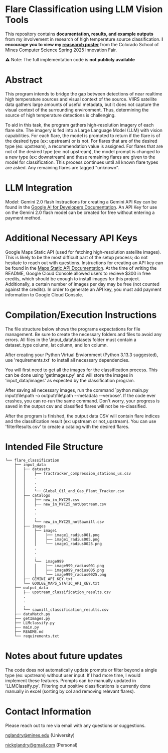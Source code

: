# Flare Classification using LLM Vision Tools

This repository contains **documentation, results, and example outputs** from my involvement in research of high temperature source classification. **I encourage you to view my [reasearch poster](Poster.pdf)** from the Colorado School of Mines Computer Science Spring 2025 Innovation Fair.

⚠️ Note: The full implementation code is **not publicly available**

# Abstract
This program intends to bridge the gap between detections of near realtime high temperature sources and visual context of the source. VIIRS satellite data gathers large amounts of useful metadata, but it does not capture the visual context of the surrounding environment. Thus, determining the source of high temperature detections is challenging.

To aid in this task, the program gathers high-resolution imagery of each flare site. The imagery is fed into a Large Language Model (LLM) with vision capabilities. For each flare, the model is prompted to return if the flare is of the desired type (ex: upstream) or is not. For flares that are of the desired type (ex: upstream), a recommendation value is assigned. For flares that are not of the desired type (ex: not upstream), the model prompt is changed to a new type (ex: downstream) and these remaining flares are given to the model for classification. This process continues until all known flare types are asked. Any remaining flares are tagged "unknown". 

# LLM Integration
Model: Gemini 2.0 flash
Instructions for creating a Gemini API Key can be found in the [Google AI for Developers Documentation](https://ai.google.dev/gemini-api/docs/api-key). An API Key for use on the Gemini 2.0 flash model can be created for free without entering a payment method.

# Additional Necessary API Keys
Google Maps Static API (used for fetching high-resolution satellite images). This is likely to be the most difficult part of the setup process; do not hesitate to reach out with questions.
Instructions for creating an API key can be found in the [Maps Static API Documentation](https://developers.google.com/maps/documentation/maps-static/overview). At the time of writing the README, Google Cloud Console allowed users to recieve $300 in free credits, which should be enough to install images for this project. Additionally, a certain number of images per day may be free (not counted against the credits). In order to generate an API key, you must add payment information to Google Cloud Console.

# Compilation/Execution Instructions
The file structure below shows the programs expectations for file management. Be sure to create the necessary folders and files to avoid any errors. All files in the \input_data\datasets folder must contain a dataset_type column, lat column, and lon column.

After creating your Python Virtual Enviornment (Python 3.13.3 suggested), use 'requirements.txt' to install all necessary dependencies.

You will first need to get all the images for the classification process. This can be done using 'getImages.py' and will store the images in 'input_data/images' as expected by the classification program.

After saving all necessary images, run the command `python main.py input\file\path -o output\file\path --metadata --verbose'. 
If the code ever crashes, you can re-run the same command. Don't worry, your progress is saved in the output csv and classified flares will not be re-classified.

After the program is finished, the output data CSV will contain flare indices and the classification result (ex: upstream or not_upstream). You can use 'filterResults.csv' to create a catalog with the desired flares.  

# Intended File Structure
```
└── flare_classification
    ├── input_data
    │   ├── datasets
    │   │    ├── fractracker_compression_stations_us.csv
    │   │    .
    │   │    .
    │   │    .
    │   │    └── Global_Oil_and_Gas_Plant_Tracker.csv
    │   ├── catalogs
    │   │    ├── new_in_MYC25.csv
    │   │    ├── new_in_MYC25_notUpstream.csv
    │   │    .
    │   │    .
    │   │    .
    │   │    └── new_in_MYC25_notSawmill.csv
    │   ├── images
    │   │    ├── image1
    │   │    │    ├── image1_radius001.png
    │   │    │    ├── image1_radius005.png
    │   │    │    └── image1_radius0025.png
    │   │    .
    │   │    .
    │   │    .
    │   │    └──  image999
    │   │    │    ├── image999_radius001.png
    │   │    │    ├── image999_radius005.png
    │   │    │    └── image999_radius0025.png
    │   ├── GEMINI_API_KEY.txt
    │   └── GOOLGE_MAPS_STATIC_API_KEY.txt
    ├── output_data
    │   ├── upstream_classification_results.csv
    │   .
    │   .
    │   .
    │   └── sawmill_classification_results.csv
    ├── dataMatch.py
    ├── getImages.py
    ├── LLMclassify.py
    ├── main.py
    ├── README.md
    └── requirements.txt
```

# Notes about future updates
The code does not automatically update prompts or filter beyond a single type (ex: upstream) without user input. If I had more time, I would implement these features. 
Prompts can be manually updated in 'LLMClassify.py'.
Filtering out positive classifications is currently done manually in excel (sorting by col and removing relevant flares).

# Contact Information
Please reach out to me via email with any questions or suggestions. 

nglandry@mines.edu (University)

nickglandry@gmail.com (Personal)
